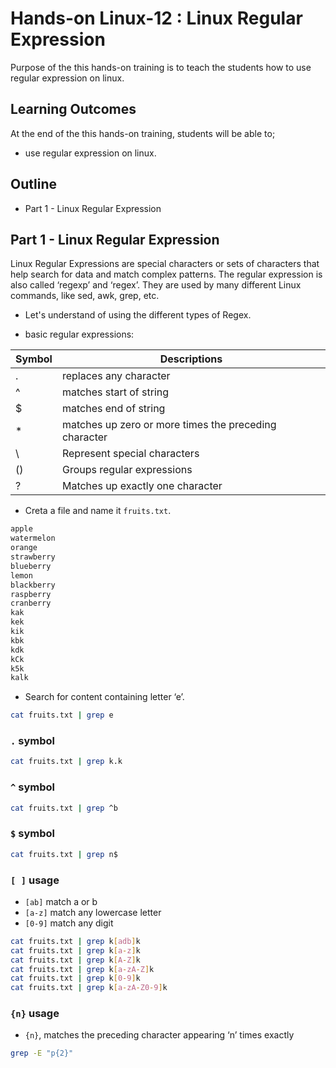 # Hands-on Linux-12 : Linux Regular Expression

Purpose of the this hands-on training is to teach the students how to use regular expression on linux.

## Learning Outcomes

At the end of the this hands-on training, students will be able to;

- use regular expression on linux.

## Outline

- Part 1 - Linux Regular Expression

## Part 1 - Linux Regular Expression

Linux Regular Expressions are special characters or sets of characters that help search for data and match complex patterns. The regular expression is also called ‘regexp’ and ‘regex’. They are used by many different Linux commands, like sed, awk, grep, etc. 

- Let's understand of using the different types of Regex.


- basic regular expressions:

| Symbol| Descriptions |
| -------- | ----------- |
| .	       | replaces any character |
| ^	       | matches start of string |
| $	       | matches end of string |
| *	       | matches up zero or more times the preceding character |
| \	       | Represent special characters |
| ()	   | Groups regular expressions |
| ?	       | Matches up exactly one character |

- Creta a file and name it `fruits.txt`.

```txt
apple
watermelon
orange
strawberry
blueberry
lemon
blackberry
raspberry
cranberry
kak
kek
kik
kbk
kdk
kCk
k5k
kalk
```

- Search for content containing letter ‘e’.

```bash
cat fruits.txt | grep e
```

### `.` symbol

```bash
cat fruits.txt | grep k.k
```

### `^` symbol

```bash
cat fruits.txt | grep ^b
```

### `$` symbol

```bash
cat fruits.txt | grep n$
```

### `[ ]` usage

- `[ab]` match a or b
- `[a-z]` match any lowercase letter
- `[0-9]` match any digit

```bash
cat fruits.txt | grep k[adb]k
cat fruits.txt | grep k[a-z]k
cat fruits.txt | grep k[A-Z]k
cat fruits.txt | grep k[a-zA-Z]k
cat fruits.txt | grep k[0-9]k
cat fruits.txt | grep k[a-zA-Z0-9]k
```
### `{n}` usage

- `{n}`, matches the preceding character appearing ‘n’ times exactly

```bash
grep -E "p{2}"
```
